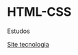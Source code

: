# HTML-CSS

Estudos

<p><a href="https://nicole-hauser.github.io/HTML-CSS/Desafio_1/index.html">Site tecnologia</a></p>
